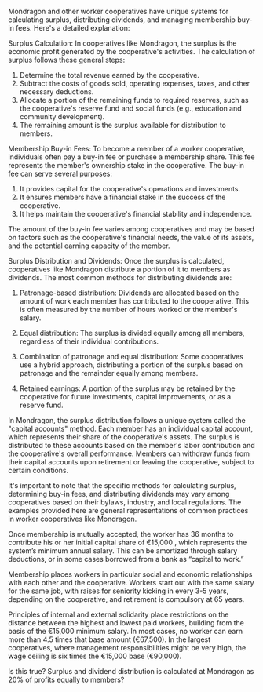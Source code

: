 Mondragon and other worker cooperatives have unique systems for calculating surplus, distributing dividends, and managing membership buy-in fees. Here's a detailed explanation:

Surplus Calculation:
In cooperatives like Mondragon, the surplus is the economic profit generated by the cooperative's activities. The calculation of surplus follows these general steps:

1. Determine the total revenue earned by the cooperative.
2. Subtract the costs of goods sold, operating expenses, taxes, and other necessary deductions.
3. Allocate a portion of the remaining funds to required reserves, such as the cooperative's reserve fund and social funds (e.g., education and community development).
4. The remaining amount is the surplus available for distribution to members.

Membership Buy-in Fees:
To become a member of a worker cooperative, individuals often pay a buy-in fee or purchase a membership share. This fee represents the member's ownership stake in the cooperative. The buy-in fee can serve several purposes:

1. It provides capital for the cooperative's operations and investments.
2. It ensures members have a financial stake in the success of the cooperative.
3. It helps maintain the cooperative's financial stability and independence.

The amount of the buy-in fee varies among cooperatives and may be based on factors such as the cooperative's financial needs, the value of its assets, and the potential earning capacity of the member.

Surplus Distribution and Dividends:
Once the surplus is calculated, cooperatives like Mondragon distribute a portion of it to members as dividends. The most common methods for distributing dividends are:

1. Patronage-based distribution: Dividends are allocated based on the amount of work each member has contributed to the cooperative. This is often measured by the number of hours worked or the member's salary.

2. Equal distribution: The surplus is divided equally among all members, regardless of their individual contributions.

3. Combination of patronage and equal distribution: Some cooperatives use a hybrid approach, distributing a portion of the surplus based on patronage and the remainder equally among members.

4. Retained earnings: A portion of the surplus may be retained by the cooperative for future investments, capital improvements, or as a reserve fund.

In Mondragon, the surplus distribution follows a unique system called the "capital accounts" method. Each member has an individual capital account, which represents their share of the cooperative's assets. The surplus is distributed to these accounts based on the member's labor contribution and the cooperative's overall performance. Members can withdraw funds from their capital accounts upon retirement or leaving the cooperative, subject to certain conditions.

It's important to note that the specific methods for calculating surplus, determining buy-in fees, and distributing dividends may vary among cooperatives based on their bylaws, industry, and local regulations. The examples provided here are general representations of common practices in worker cooperatives like Mondragon.



Once membership is mutually accepted, the worker has 36 months to contribute his or her initial capital share of €15,000 , which represents the system’s minimum annual salary. This can be amortized through salary deductions, or in some cases borrowed from a bank as “capital to work.”

Membership places workers in particular social and economic relationships with each other and the cooperative. Workers start out with the same salary for the same job, with raises for seniority kicking in every 3-5 years, depending on the cooperative, and retirement is compulsory at 65 years.

Principles of internal and external solidarity place restrictions on the distance between the highest and lowest paid workers, building from the basis of the €15,000 minimum salary. In most cases, no worker can earn more than 4.5 times that base amount (€67,500). In the largest cooperatives, where management responsibilities might be very high, the wage ceiling is six times the €15,000 base (€90,000).


Is this true? Surplus and dividend distribution is calculated at Mondragon as 20% of profits equally to members?
